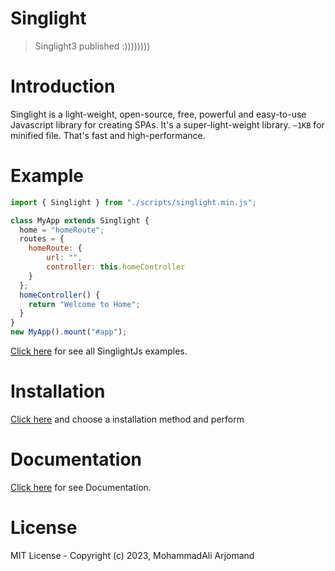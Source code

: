 # Singlight
> Singlight3 published :))))))))

# Introduction
Singlight is a light-weight, open-source, free, powerful and easy-to-use Javascript library for creating SPAs. It's a super-light-weight library. `~1KB` for minified file. That's fast and high-performance.
# Example
```js
import { Singlight } from "./scripts/singlight.min.js";

class MyApp extends Singlight {
  home = "homeRoute";
  routes = {
    homeRoute: {
        url: "",
        controller: this.homeController
    }
  };
  homeController() {
    return "Welcome to Home";
  }
}
new MyApp().mount("#app");
```
[Click here](https://github.com/mohammadali-arjomand/singlightjs-examples) for see all SinglightJs examples.

# Installation
[Click here](https://github.com/mohammadali-arjomand/singlightjs/wiki/Installation) and choose a installation method and perform

# Documentation
[Click here](https://github.com/mohammadali-arjomand/singlightjs/wiki) for see Documentation.

# License
MIT License - Copyright (c) 2023, MohammadAli Arjomand
